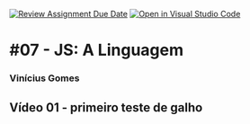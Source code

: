 [![Review Assignment Due Date](https://classroom.github.com/assets/deadline-readme-button-24ddc0f5d75046c5622901739e7c5dd533143b0c8e959d652212380cedb1ea36.svg)](https://classroom.github.com/a/Yb1HF-lO)
[![Open in Visual Studio Code](https://classroom.github.com/assets/open-in-vscode-718a45dd9cf7e7f842a935f5ebbe5719a5e09af4491e668f4dbf3b35d5cca122.svg)](https://classroom.github.com/online_ide?assignment_repo_id=11346442&assignment_repo_type=AssignmentRepo)
# #07 - JS: A Linguagem

### Vinícius Gomes
[comment]: <> (Vinícius Gomes Santos)


## Vídeo 01 - primeiro teste de galho

[comment]: <> (esse comentario é totalente para puros estudos)
